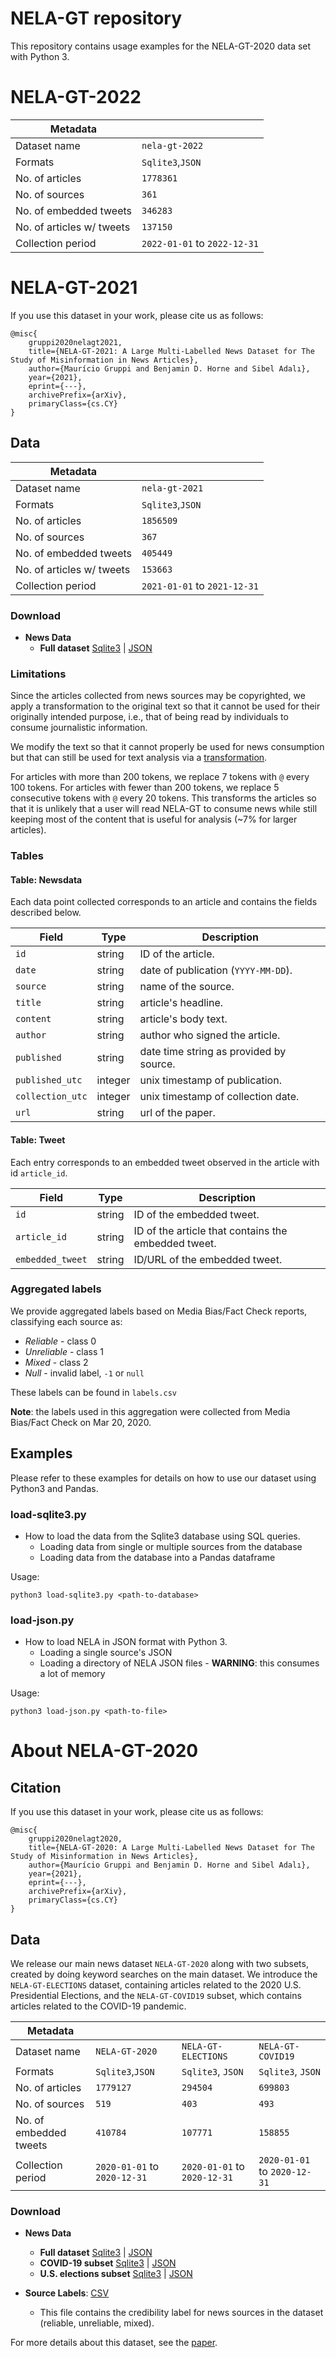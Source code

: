 # NELA-GT repository
This repository contains usage examples for the NELA-GT-2020 data set with Python 3.


# NELA-GT-2022

Metadata||
---|---
Dataset name|`nela-gt-2022`
Formats|`Sqlite3`,`JSON`
No. of articles|`1778361`
No. of sources|`361`
No. of embedded tweets|`346283`
No. of articles w/ tweets|`137150`
Collection period|`2022-01-01` to `2022-12-31`


# NELA-GT-2021
If you use this dataset in your work, please cite us as follows: <br>
```
@misc{
    gruppi2020nelagt2021,
    title={NELA-GT-2021: A Large Multi-Labelled News Dataset for The Study of Misinformation in News Articles},
    author={Maurício Gruppi and Benjamin D. Horne and Sibel Adalı},
    year={2021},
    eprint={---},
    archivePrefix={arXiv},
    primaryClass={cs.CY}
}
```

## Data
Metadata||
---|---
Dataset name|`nela-gt-2021`
Formats|`Sqlite3`,`JSON`
No. of articles|`1856509`
No. of sources|`367`
No. of embedded tweets|`405449`
No. of articles w/ tweets|`153663`
Collection period|`2021-01-01` to `2021-12-31`

### Download

- __News Data__
  - __Full dataset__
  [Sqlite3](https://dataverse.harvard.edu/file.xhtml?fileId=6078142&version=2.0)
  | [JSON](https://dataverse.harvard.edu/file.xhtml?fileId=6078140&version=2.0)


### Limitations

Since the articles collected from news sources may be copyrighted,
we apply a transformation to the original text so that it cannot be
used for their originally intended purpose, i.e., that of being
read by individuals to consume journalistic information.

We modify the text so that it cannot properly be used for news
consumption but that can still be used for text analysis via
 a [transformation](https://www.corpusdata.org/limitations.asp).

For articles with more than 200 tokens, we replace 7 tokens with `@`
every 100 tokens. For articles with fewer than 200 tokens, we replace 5
consecutive tokens with `@` every 20 tokens.
This transforms the articles so that it is unlikely that a user will
read NELA-GT to consume news while still keeping most of the content
that is useful for analysis (~7% for larger articles).


### Tables

#### Table: Newsdata

Each data point collected corresponds to an article and contains the fields described below.

|Field | Type | Description|
---|---|---
`id` | string | ID of the article.
`date` | string | date of publication (`YYYY-MM-DD`).
`source` | string | name of the source.
`title` | string | article's headline.
`content` | string | article's body text.
`author` | string | author who signed the article.
`published` | string | date time string as provided by source.
`published_utc` | integer | unix timestamp of publication.
`collection_utc` | integer | unix timestamp of collection date.
`url` | string  | url of the paper.


#### Table: Tweet

Each entry corresponds to an embedded tweet observed in the article with id `article_id`.

|Field| Type| Description|
---|---|---
`id` | string | ID of the embedded tweet.
`article_id` | string | ID of the article that contains the embedded tweet.
`embedded_tweet` | string | ID/URL of the embedded tweet.

### Aggregated labels

We provide aggregated labels based on Media Bias/Fact Check reports, classifying each source as:

* _Reliable_ - class 0
* _Unreliable_ - class 1
* _Mixed_ - class 2
* _Null_ - invalid label, `-1` or `null`


These labels can be found in `labels.csv`

__Note__: the labels used in this aggregation were collected from Media Bias/Fact Check on Mar 20, 2020.


## Examples

Please refer to these examples for details on how to use our dataset
using Python3 and Pandas.

###  load-sqlite3.py

* How to load the data from the Sqlite3 database using SQL queries.
  + Loading data from single or multiple sources from the database
  + Loading data from the database into a Pandas dataframe

Usage:
```
python3 load-sqlite3.py <path-to-database>
```

###  load-json.py

* How to load NELA in JSON format with Python 3.
  + Loading a single source's JSON
  + Loading a directory of NELA JSON files - **WARNING**: this consumes a lot of memory

Usage:
```
python3 load-json.py <path-to-file>
```

# About NELA-GT-2020
## Citation
If you use this dataset in your work, please cite us as follows: <br>
```
@misc{
    gruppi2020nelagt2020,
    title={NELA-GT-2020: A Large Multi-Labelled News Dataset for The Study of Misinformation in News Articles},
    author={Maurício Gruppi and Benjamin D. Horne and Sibel Adalı},
    year={2021},
    eprint={---},
    archivePrefix={arXiv},
    primaryClass={cs.CY}
}
```
## Data

We release our main news dataset `NELA-GT-2020` along with two subsets,
created by doing keyword searches on the main dataset. We introduce
the `NELA-GT-ELECTIONS` dataset, containing articles related to the
2020 U.S. Presidential Elections, and the `NELA-GT-COVID19` subset,
which contains articles related to the COVID-19 pandemic.

Metadata||||
---|---|---|---
Dataset name|`NELA-GT-2020` | `NELA-GT-ELECTIONS` | `NELA-GT-COVID19`
Formats|`Sqlite3`,`JSON` | `Sqlite3`, `JSON` | `Sqlite3`, `JSON`
No. of articles|`1779127` | `294504` | `699803`
No. of sources|`519` | `403` | `493`
No. of embedded tweets|`410784` | `107771` | `158855`
Collection period|`2020-01-01` to `2020-12-31` | `2020-01-01` to `2020-12-31` | `2020-01-01` to `2020-12-31`


### Download

- __News Data__
  - __Full dataset__
  [Sqlite3](https://dataverse.harvard.edu/file.xhtml?fileId=4417500&version=2.0)
  | [JSON](https://dataverse.harvard.edu/file.xhtml?fileId=4417502&version=2.0)
  - __COVID-19 subset__
  [Sqlite3](https://dataverse.harvard.edu/file.xhtml?fileId=4417498&version=2.0)
  | [JSON](https://dataverse.harvard.edu/file.xhtml?fileId=4417503&version=2.0)
  - __U.S. elections subset__
  [Sqlite3](https://dataverse.harvard.edu/file.xhtml?fileId=4417499&version=2.0)
  | [JSON](https://dataverse.harvard.edu/file.xhtml?fileId=4417504&version=2.0)

- __Source Labels__: [CSV](https://dataverse.harvard.edu/file.xhtml?fileId=4366864&version=2.0)
  - This file contains the credibility label for news sources in the dataset (reliable, unreliable, mixed).

For more details about this dataset, see the [paper](https://arxiv.org/pdf/2102.04567.pdf).
